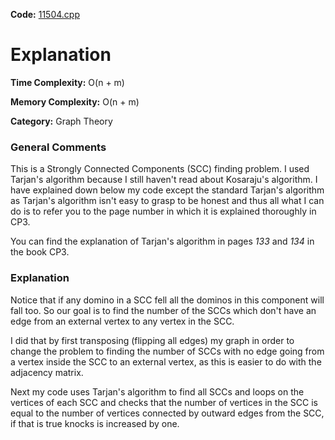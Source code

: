 **Code:** [11504.cpp](./11504.cpp)

# Explanation

**Time Complexity:** O(n + m)

**Memory Complexity:** O(n + m)

**Category:** Graph Theory

### General Comments

This is a Strongly Connected Components (SCC) finding problem. I used Tarjan's algorithm because I still haven't read about Kosaraju's algorithm. I have explained down below my code except the standard Tarjan's algorithm as Tarjan's algorithm isn't easy to grasp to be honest and thus all what I can do is to refer you to the page number in which it is explained thoroughly in CP3.

You can find the explanation of Tarjan's algorithm in pages *133* and *134* in the book CP3.

### Explanation

Notice that if any domino in a SCC fell all the dominos in this component will fall too. So our goal is to find the number of the SCCs which don't have an edge from an external vertex to any vertex in the SCC.

I did that by first transposing (flipping all edges) my graph in order to change the problem to finding the number of SCCs with no edge going from a vertex inside the SCC to an external vertex, as this is easier to do with the adjacency matrix.

Next my code uses Tarjan's algorithm to find all SCCs and loops on the vertices of each SCC and checks that the number of vertices in the SCC is equal to the number of vertices connected by outward edges from the SCC, if that is true knocks is increased by one.
